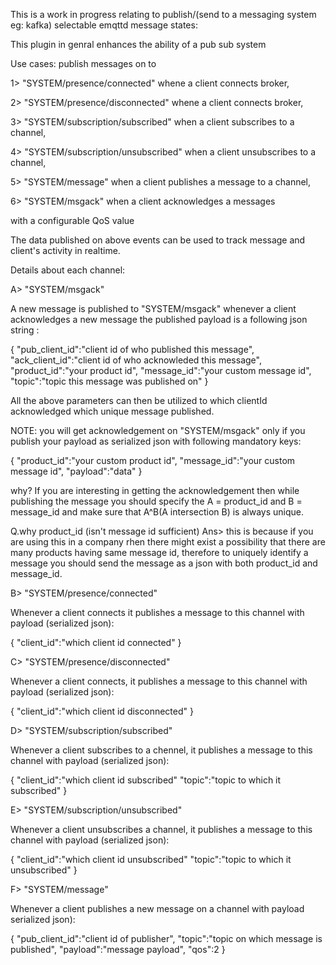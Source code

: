 This is a work in progress relating to publish/(send to a messaging system eg: kafka) selectable emqttd message states:

This plugin in genral enhances the ability of a pub sub system

Use cases: 
publish messages on to

1> "SYSTEM/presence/connected" whene a client connects broker,

2> "SYSTEM/presence/disconnected" whene a client connects broker,

3> "SYSTEM/subscription/subscribed" when a client subscribes to a channel,

4> "SYSTEM/subscription/unsubscribed" when a client unsubscribes to a channel,

5> "SYSTEM/message" when a client publishes a message to a channel,

6> "SYSTEM/msgack" when a client acknowledges a messages

with a configurable QoS value

The data published on above events can be used to track message and client's activity in realtime.

Details about each channel:

A> "SYSTEM/msgack"

A new message is published to "SYSTEM/msgack" whenever a client acknowledges a new message
the published payload is a following json string :

{
	"pub_client_id":"client id of who published this message",
	"ack_client_id":"client id of who acknowleded this message",
	"product_id":"your product id",
	"message_id":"your custom message id",
	"topic":"topic this message was published on"
}

All the above parameters can then be utilized to which clientId acknowledged which unique message published.

NOTE: you will  get acknowledgement on "SYSTEM/msgack" only if you publish your payload as serialized json with following mandatory keys:

{
	"product_id":"your custom product id",
	"message_id":"your custom message id",
	"payload":"data"
} 

why?
If you are interesting in getting the acknowledgement then while publishing the message you should specify the 
A = product_id and
B = message_id and make sure that A^B(A intersection B) is always unique.

Q.why product_id (isn't message id sufficient) 
Ans> this is because if you are using this in a company rhen there might exist a possibility that there are many products having same message id, therefore to uniquely identify a message you should send the message as a json with both product_id and message_id.

B> "SYSTEM/presence/connected"

Whenever a client connects it publishes a message to this channel with payload (serialized json):

{
	"client_id":"which client id connected"
}

C> "SYSTEM/presence/disconnected"

Whenever a client connects, it publishes a message to this channel with payload (serialized json):

{
	"client_id":"which client id disconnected"
}

D> "SYSTEM/subscription/subscribed"
 
Whenever a client subscribes to a chennel, it publishes a message to this channel with payload (serialized json):

{
	"client_id":"which client id subscribed"
	"topic":"topic to which it subscribed"
}

E> "SYSTEM/subscription/unsubscribed"

Whenever a client unsubscribes a channel, it publishes a message to this channel with payload (serialized json):

{
	"client_id":"which client id unsubscribed"
	"topic":"topic to which it unsubscribed"
}

F> "SYSTEM/message"

Whenever a client publishes a new message on a channel with payload serialized json):

{
	"pub_client_id":"client id of publisher",
	"topic":"topic on which message is published",
	"payload":"message payload",
	"qos":2
} 


